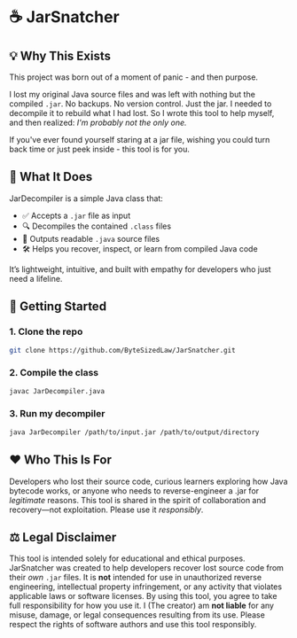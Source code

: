# ☕ JarSnatcher

## 💡 Why This Exists
This project was born out of a moment of panic - and then purpose.

I lost my original Java source files and was left with nothing but the compiled `.jar`. No backups. No version control. Just the jar. I needed to decompile it to rebuild what I had lost. So I wrote this tool to help myself, and then realized: _I'm probably not the only one._

If you've ever found yourself staring at a jar file, wishing you could turn back time or just peek inside - this tool is for you.

## 🔧 What It Does

JarDecompiler is a simple Java class that:
- ✅ Accepts a `.jar` file as input
- 🔍 Decompiles the contained `.class` files
- 📁 Outputs readable `.java` source files
- 🛠️ Helps you recover, inspect, or learn from compiled Java code

It’s lightweight, intuitive, and built with empathy for developers who just need a lifeline.
## 🚀 Getting Started

### 1. Clone the repo
```bash
git clone https://github.com/ByteSizedLaw/JarSnatcher.git
```
### 2. Compile the class
```bash
javac JarDecompiler.java
```
### 3. Run my decompiler
```bash
java JarDecompiler /path/to/input.jar /path/to/output/directory
```

## ❤️ Who This Is For
Developers who lost their source code, curious learners exploring how Java bytecode works, or anyone who needs to reverse-engineer a .jar for *legitimate* reasons.
This tool is shared in the spirit of collaboration and recovery—not exploitation. Please use it *responsibly*.

## ⚖️ Legal Disclaimer
This tool is intended solely for educational and ethical purposes.
JarSnatcher was created to help developers recover lost source code from their *own* `.jar` files. It is **not** intended for use in unauthorized reverse engineering, intellectual property infringement, or any activity that violates applicable laws or software licenses.
By using this tool, you agree to take full responsibility for how you use it. I (The creator) am **not liable** for any misuse, damage, or legal consequences resulting from its use.
Please respect the rights of software authors and use this tool responsibly.
